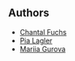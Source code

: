 ## Authors

- [Chantal Fuchs](https://github.com/xxxx)
- [Pia Lagler ](https://github.com/Lagpi)
- [Mariia Gurova](https://github.ch/gurovmar)

